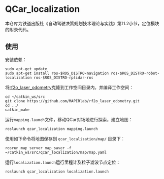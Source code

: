 # QCar_localization

本仓库为铁道出版社《自动驾驶决策规划技术理论与实践》第11.2小节，定位模块的附录代码。

## 使用

安装依赖：

```
sudo apt-get update
sudo apt-get install ros-$ROS_DISTRO-navigation ros-$ROS_DISTRO-robot-localization ros-$ROS_DISTRO-rplidar-ros
```

将[rf2o_laser_odometry](https://github.com/MAPIRlab/rf2o_laser_odometry)克隆到工作空间目录内，并编译工作空间：

```
cd ~/catkin_ws/src
git clone https://github.com/MAPIRlab/rf2o_laser_odometry.git
cd ../
catkin_make
```


运行`mapping.launch`文件，移动QCar对场地进行探索，建立地图：

```
roslaunch qcar_localization mapping.launch
```

使用如下命令将地图保存到 `qcar_localization/map/` 目录下：

```
rosrun map_server map_saver -f ~/catkin_ws/src/qcar_localization/map/map.yaml
```

运行`localization.launch`运行里程计及粒子滤波节点定位：
```
roslaunch qcar_localization localization.launch
```

